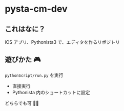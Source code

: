 # pysta-cm-dev


## これはなに？

iOS アプリ、Pythonista3 で、エディタを作るリポジトリ


## 遊びかた 🎮


`pythonScript/run.py` を実行

- 直接実行
- Pythonista 内のショートカットに設定

どちらでも可 🙆‍♂️
